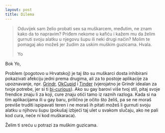 ```yaml
---
layout: post
title: Dilema
---
```


> Oduvijek sam želio probati sex sa muškarcem, međutim, ne znam kako da to napravim? Priđem nekome u kafiću i kažem mu da želim gurnuti svoju alatku u njegovu šupu ili neki drugi način? Molim te pomagaj ako možeš jer žudim za uskim muškim guzicama. Hvala.
>
> Yo

Bok Yo,

Problem (pogotovo u Hrvatskoj) je taj što su muškarci dosta inhibirani pokazivati afekciju jedni prema drugima, ali za to postoje aplikacije za upoznavanje, npr. [Grindr], [OkCupid] i [Tinder] (vjerojatno je Grindr idealan za tvoje potrebe, jer si ti [bi-curious]). Ako su gay barovi više tvoj stil, pitaj svoje frendice znaju li za koji, cure znaju otići tamo iz raznih razloga. Kada si na tim aplikacijama ili u gay baru, prilično je očito što želiš, pa se ne moraš previše truditi ispipavati teren i ne moraš ih pitati možeš li gurnuti svoju alatku u njihovu šupu (pokušaj izbjeći taj ulet u svakom slučaju, ako ne pali kod cura, neće ni kod muškaraca).

Želim ti sreću u potrazi za muškim guzicama.

[Grindr]: http://grindr.com/
[OkCupid]: http://www.okcupid.com/home
[Tinder]: http://www.gotinder.com/
[bi-curious]: https://en.wikipedia.org/w/index.php?title=Bi-curious&oldid=666996543

